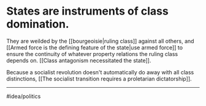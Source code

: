 # States are instruments of class domination.
They are weilded by the [[bourgeoisie|ruling class]] against all others, and [[Armed force is the defining feature of the state|use armed force]] to ensure the continuity of whatever property relations the ruling class depends on. [[Class antagonism necessitated the state]]. 

Because a socialist revolution doesn't automatically do away with all class distinctions, [[The socialist transition requires a proletarian dictatorship]]. 

---
#idea/politics 
